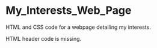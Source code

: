 # My_Interests_Web_Page
HTML and CSS code for a webpage detailing my interests.

HTML header code is missing. 
